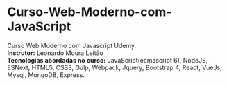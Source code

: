 # Curso-Web-Moderno-com-JavaScript
Curso Web Moderno com Javascript Udemy.  
**Instrutor:** Leonardo Moura Leitão  
**Tecnologias abordadas no curso:** JavaScript(ecmascript 6), NodeJS, ESNext, HTML5, CSS3, Gulp, Webpack, Jquery, Bootstrap 4, React, VueJs, Mysql, MongoDB, Express.
